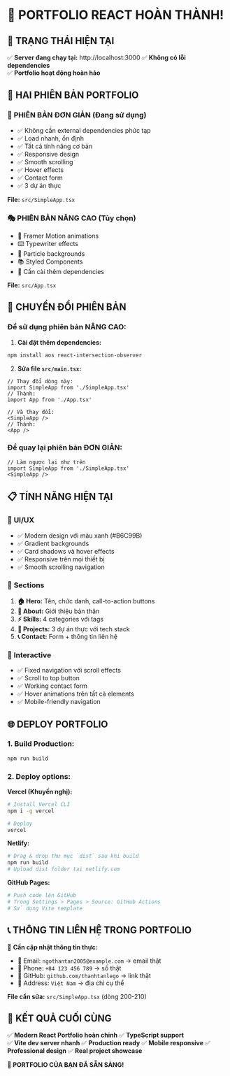 # 🎉 PORTFOLIO REACT HOÀN THÀNH!

## 🚀 TRẠNG THÁI HIỆN TẠI

✅ **Server đang chạy tại:** http://localhost:3000
✅ **Không có lỗi dependencies**  
✅ **Portfolio hoạt động hoàn hảo**

## 🔄 HAI PHIÊN BẢN PORTFOLIO

### 📱 **PHIÊN BẢN ĐƠN GIẢN (Đang sử dụng)**
- ✅ Không cần external dependencies phức tạp
- ✅ Load nhanh, ổn định
- ✅ Tất cả tính năng cơ bản
- ✅ Responsive design
- ✅ Smooth scrolling
- ✅ Hover effects
- ✅ Contact form
- ✅ 3 dự án thực

**File:** `src/SimpleApp.tsx`

### 🎭 **PHIÊN BẢN NÂNG CAO (Tùy chọn)**
- 🎨 Framer Motion animations
- ⌨️ Typewriter effects  
- 🎪 Particle backgrounds
- 📚 Styled Components
- 🔧 Cần cài thêm dependencies

**File:** `src/App.tsx`

## 🔧 CHUYỂN ĐỔI PHIÊN BẢN

### Để sử dụng phiên bản NÂNG CAO:

1. **Cài đặt thêm dependencies:**
```bash
npm install aos react-intersection-observer
```

2. **Sửa file `src/main.tsx`:**
```tsx
// Thay đổi dòng này:
import SimpleApp from './SimpleApp.tsx'
// Thành:
import App from './App.tsx'

// Và thay đổi:
<SimpleApp />
// Thành:
<App />
```

### Để quay lại phiên bản ĐƠN GIẢN:
```tsx
// Làm ngược lại như trên
import SimpleApp from './SimpleApp.tsx'
<SimpleApp />
```

## 📋 TÍNH NĂNG HIỆN TẠI

### 🎨 **UI/UX**
- ✅ Modern design với màu xanh (#B6C99B)
- ✅ Gradient backgrounds
- ✅ Card shadows và hover effects
- ✅ Responsive trên mọi thiết bị
- ✅ Smooth scrolling navigation

### 📱 **Sections**
1. **🏠 Hero:** Tên, chức danh, call-to-action buttons
2. **👤 About:** Giới thiệu bản thân
3. **⚡ Skills:** 4 categories với tags
4. **💼 Projects:** 3 dự án thực với tech stack
5. **📞 Contact:** Form + thông tin liên hệ

### 🔧 **Interactive**
- ✅ Fixed navigation với scroll effects
- ✅ Scroll to top button
- ✅ Working contact form
- ✅ Hover animations trên tất cả elements
- ✅ Mobile-friendly navigation

## 🌐 DEPLOY PORTFOLIO

### 1. **Build Production:**
```bash
npm run build
```

### 2. **Deploy options:**

**Vercel (Khuyến nghị):**
```bash
# Install Vercel CLI
npm i -g vercel

# Deploy
vercel
```

**Netlify:**
```bash
# Drag & drop thư mục `dist` sau khi build
npm run build
# Upload dist folder tại netlify.com
```

**GitHub Pages:**
```bash
# Push code lên GitHub
# Trong Settings > Pages > Source: GitHub Actions
# Sử dụng Vite template
```

## 📞 THÔNG TIN LIÊN HỆ TRONG PORTFOLIO

🔄 **Cần cập nhật thông tin thực:**
- 📧 Email: `ngothantan2005@example.com` → email thật
- 📱 Phone: `+84 123 456 789` → số thật
- 🔗 GitHub: `github.com/thanhtanlego` → link thật
- 📍 Address: `Việt Nam` → địa chỉ cụ thể

**File cần sửa:** `src/SimpleApp.tsx` (dòng 200-210)

## 🎯 KẾT QUẢ CUỐI CÙNG

✅ **Modern React Portfolio hoàn chỉnh**
✅ **TypeScript support**  
✅ **Vite dev server nhanh**
✅ **Production ready**
✅ **Mobile responsive**
✅ **Professional design**
✅ **Real project showcase**

**🎉 PORTFOLIO CỦA BẠN ĐÃ SẴN SÀNG!**